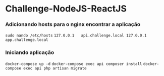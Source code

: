 # Challenge-NodeJS-ReactJS


### Adicionando hosts para o nginx encontrar a aplicação

`sudo nando /etc/hosts`
`
127.0.0.1	api.challenge.local
127.0.0.1	app.challenge.local
` 

### Iniciando aplicação

`docker-compose up -d`
`docker-compose exec api composer install`
`docker-compose exec api php artisan migrate`